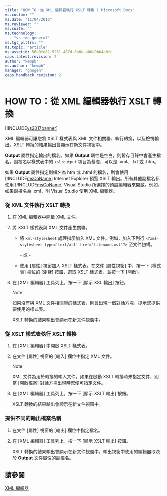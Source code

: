```yaml
---
title: "HOW TO：從 XML 編輯器執行 XSLT 轉換 | Microsoft Docs"
ms.custom: ""
ms.date: "11/04/2016"
ms.reviewer: ""
ms.suite: ""
ms.technology: 
  - "vs-ide-general"
ms.tgt_pltfrm: ""
ms.topic: "article"
ms.assetid: 56a0fe82-5231-487d-8b6e-a08a9b04e0fc
caps.latest.revision: 2
author: "kempb"
ms.author: "kempb"
manager: "ghogen"
caps.handback.revision: 2
---
```

# HOW TO：從 XML 編輯器執行 XSLT 轉換
[!INCLUDE[vs2017banner](../code-quality/includes/vs2017banner.md)]

XML 編輯器可讓您將 XSLT 樣式表與 XML 文件相關聯、執行轉換，以及檢視輸出。XSLT 轉換的結果輸出會顯示在新文件視窗中。  
  
 **Output** 屬性指定輸出的檔名。如果 **Output** 屬性是空白，則暫存目錄中會產生檔名。副檔名以樣式表中的 `xsl:output` 項目為基礎，可以是 .xml、.txt 或 .htm。  
  
 如果 **Output** 屬性指定副檔名為 htm 或 .html 的檔名，則會使用 [!INCLUDE[msCoName](../xml-tools/includes/msconame_md.md)] Internet Explorer 預覽 XSLT 輸出。所有其他副檔名都使用 [!INCLUDE[msCoName](../xml-tools/includes/msconame_md.md)] Visual Studio 所選擇的預設編輯器來開啟。例如，如果副檔名為 .xml，則 Visual Studio 使用 XML 編輯器。  
  
### 從 XML 文件執行 XSLT 轉換  
  
1.  在 XML 編輯器中開啟 XML 文件。  
  
2.  將 XSLT 樣式表與 XML 文件產生關聯。  
  
    -   將 `xml-stylesheet` 處理指示加入 XML 文件。例如，加入下列行 `<?xml-stylesheet type='text/xsl' href='filename.xsl'?>` 至文件初構。  
  
         \- 或 \-  
  
    -   使用 \[屬性\] 視窗加入 XSLT 樣式表。在文件 \[屬性視窗\] 中，按一下 \[樣式表\] 欄位的 \[瀏覽\] 按鈕，選取 XSLT 樣式表，並按一下 \[開啟\]。  
  
3.  在 \[XML 編輯器\] 工具列上，按一下 \[顯示 XSL 輸出\] 按鈕。  
  
    > [!NOTE]
    >  如果沒有與 XML 文件相關聯的樣式表，則會出現一個對話方塊，提示您提供要使用的樣式表。  
    >   
    >  XSLT 轉換的結果輸出會顯示在新文件視窗中。  
  
### 從 XSLT 樣式表執行 XSLT 轉換  
  
1.  在 \[XML 編輯器\] 中開啟 XSLT 樣式表。  
  
2.  在文件 \[屬性\] 視窗的 \[輸入\] 欄位中指定 XML 文件。  
  
    > [!NOTE]
    >  XML 文件為用於轉換的輸入文件。如果在啟動 XSLT 轉換時未指定文件，則當 \[開啟檔案\] 對話方塊出現時您便可指定文件。  
  
3.  在 \[XML 編輯器\] 工具列上，按一下 \[顯示 XSLT 輸出\] 按鈕。  
  
     XSLT 轉換的結果輸出會顯示在新文件視窗中。  
  
### 提供不同的輸出檔案名稱  
  
1.  在文件 \[屬性\] 視窗的 \[輸出\] 欄位中指定檔名。  
  
2.  在 \[XML 編輯器\] 工具列上，按一下 \[顯示 XSLT 輸出\] 按鈕。  
  
     XSLT 轉換的結果輸出會顯示在新文件視窗中，輸出視窗中使用的編輯器取決於 **Output** 文件屬性的副檔名。  
  
## 請參閱  
 [XML 編輯器](../xml-tools/xml-editor.md)